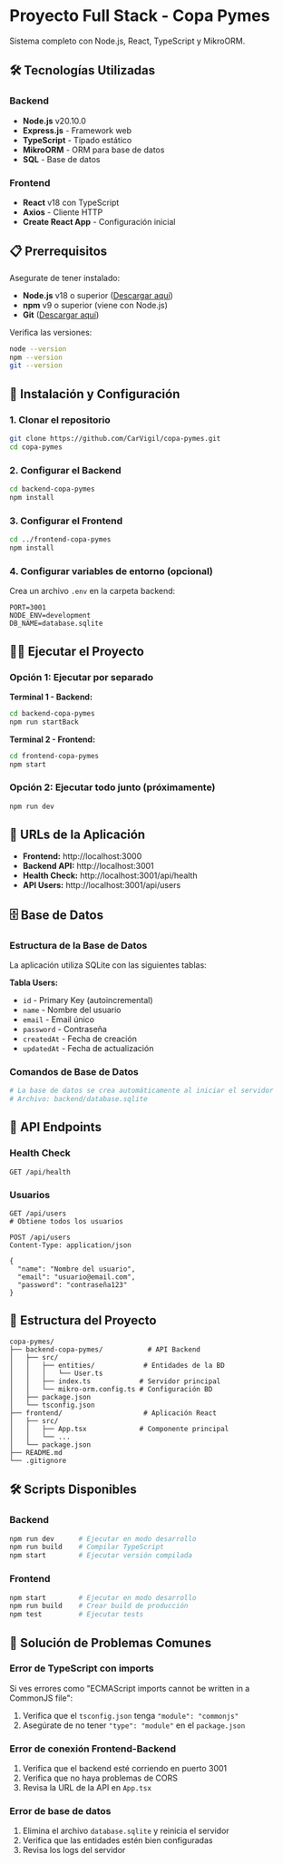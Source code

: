 # Proyecto Full Stack - Copa Pymes

Sistema completo con Node.js, React, TypeScript y MikroORM.

## 🛠️ Tecnologías Utilizadas

### Backend
- **Node.js** v20.10.0
- **Express.js** - Framework web
- **TypeScript** - Tipado estático
- **MikroORM** - ORM para base de datos
- **SQL** - Base de datos

### Frontend
- **React** v18 con TypeScript
- **Axios** - Cliente HTTP
- **Create React App** - Configuración inicial

## 📋 Prerrequisitos

Asegurate de tener instalado:
- **Node.js** v18 o superior ([Descargar aquí](https://nodejs.org/))
- **npm** v9 o superior (viene con Node.js)
- **Git** ([Descargar aquí](https://git-scm.com/))

Verifica las versiones:
```bash
node --version
npm --version
git --version
```

## 🚀 Instalación y Configuración

### 1. Clonar el repositorio
```bash
git clone https://github.com/CarVigil/copa-pymes.git
cd copa-pymes
```

### 2. Configurar el Backend
```bash
cd backend-copa-pymes
npm install
```

### 3. Configurar el Frontend
```bash
cd ../frontend-copa-pymes
npm install
```

### 4. Configurar variables de entorno (opcional)
Crea un archivo `.env` en la carpeta backend:
```env
PORT=3001
NODE_ENV=development
DB_NAME=database.sqlite
```

## 🏃‍♂️ Ejecutar el Proyecto

### Opción 1: Ejecutar por separado
**Terminal 1 - Backend:**
```bash
cd backend-copa-pymes
npm run startBack
```

**Terminal 2 - Frontend:**
```bash
cd frontend-copa-pymes
npm start
```

### Opción 2: Ejecutar todo junto (próximamente)
```bash
npm run dev
```

## 📱 URLs de la Aplicación

- **Frontend:** http://localhost:3000
- **Backend API:** http://localhost:3001
- **Health Check:** http://localhost:3001/api/health
- **API Users:** http://localhost:3001/api/users

## 🗄️ Base de Datos

### Estructura de la Base de Datos
La aplicación utiliza SQLite con las siguientes tablas:

**Tabla Users:**
- `id` - Primary Key (autoincremental)
- `name` - Nombre del usuario
- `email` - Email único
- `password` - Contraseña
- `createdAt` - Fecha de creación
- `updatedAt` - Fecha de actualización

### Comandos de Base de Datos
```bash
# La base de datos se crea automáticamente al iniciar el servidor
# Archivo: backend/database.sqlite
```

## 📡 API Endpoints

### Health Check
```http
GET /api/health
```

### Usuarios
```http
GET /api/users
# Obtiene todos los usuarios

POST /api/users
Content-Type: application/json

{
  "name": "Nombre del usuario",
  "email": "usuario@email.com",
  "password": "contraseña123"
}
```

## 📁 Estructura del Proyecto

```
copa-pymes/
├── backend-copa-pymes/           # API Backend
│   ├── src/
│   │   ├── entities/            # Entidades de la BD
│   │   │   └── User.ts
│   │   ├── index.ts            # Servidor principal
│   │   └── mikro-orm.config.ts # Configuración BD
│   ├── package.json
│   └── tsconfig.json
├── frontend/                    # Aplicación React
│   ├── src/
│   │   ├── App.tsx             # Componente principal
│   │   └── ...
│   └── package.json
├── README.md
└── .gitignore
```

## 🛠️ Scripts Disponibles

### Backend
```bash
npm run dev      # Ejecutar en modo desarrollo
npm run build    # Compilar TypeScript
npm start        # Ejecutar versión compilada
```

### Frontend
```bash
npm start        # Ejecutar en modo desarrollo
npm run build    # Crear build de producción
npm test         # Ejecutar tests
```

## 🔧 Solución de Problemas Comunes

### Error de TypeScript con imports
Si ves errores como "ECMAScript imports cannot be written in a CommonJS file":
1. Verifica que el `tsconfig.json` tenga `"module": "commonjs"`
2. Asegúrate de no tener `"type": "module"` en el `package.json`

### Error de conexión Frontend-Backend
1. Verifica que el backend esté corriendo en puerto 3001
2. Verifica que no haya problemas de CORS
3. Revisa la URL de la API en `App.tsx`

### Error de base de datos
1. Elimina el archivo `database.sqlite` y reinicia el servidor
2. Verifica que las entidades estén bien configuradas
3. Revisa los logs del servidor
